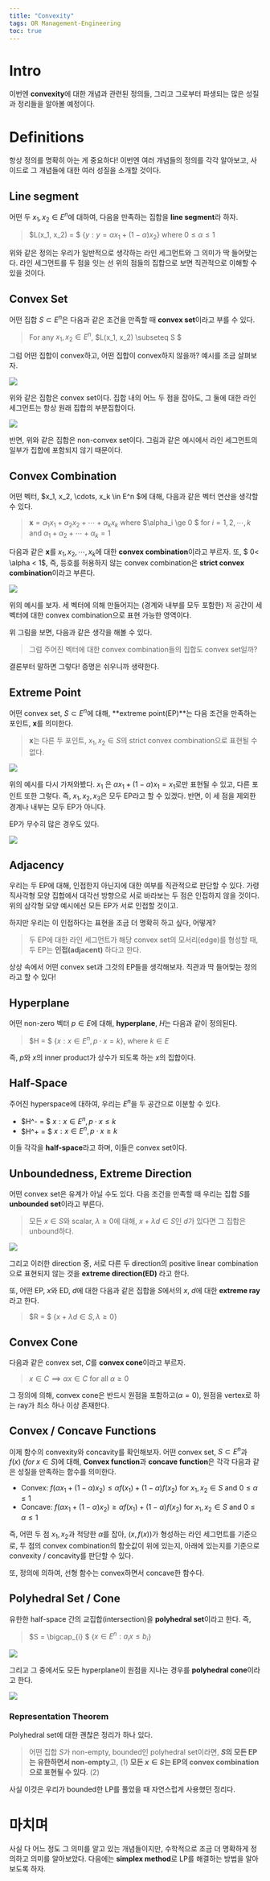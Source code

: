 ```yaml
---
title: "Convexity"
tags: OR Management-Engineering
toc: true
---
```


# Intro
이번엔 **convexity**에 대한 개념과 관련된 정의들, 그리고 그로부터 파생되는 많은 성질과 정리들을 알아볼 예정이다.

# Definitions
항상 정의를 명확히 아는 게 중요하다! 이번엔 여러 개념들의 정의를 각각 알아보고, 사이드로 그 개념들에 대한 여러 성질을 소개할 것이다.

## Line segment
어떤 두 $x_1, x_2 \in E^n$에 대하여, 다음을 만족하는 집합을 **line segment**라 하자.

> $L(x_1, x_2) = $ {$y: y=\alpha x_1 + (1-\alpha)x_2$} where $0\le\alpha\le 1$

위와 같은 정의는 우리가 일반적으로 생각하는 라인 세그먼트와 그 의미가 딱 들어맞는다. 라인 세그먼트를 두 점을 잇는 선 위의 점들의 집합으로 보면 직관적으로 이해할 수 있을 것이다.


## Convex Set
어떤 집합 $S \subset E^n$은 다음과 같은 조건을 만족할 때 **convex set**이라고 부를 수 있다.

> For any $x_1, x_2 \in E^n$, $L(x_1, x_2) \subseteq S $

그럼 어떤 집합이 convex하고, 어떤 집합이 convex하지 않을까? 예시를 조금 살펴보자.

![](/imgs/mge/or1.png)

위와 같은 집합은 convex set이다. 집합 내의 어느 두 점을 잡아도, 그 둘에 대한 라인 세그먼트는 항상 원래 집합의 부분집합이다.

![](/imgs/mge/or2.png)

반면, 위와 같은 집합은 non-convex set이다. 그림과 같은 예시에서 라인 세그먼트의 일부가 집합에 포함되지 않기 때문이다.


## Convex Combination
어떤 벡터, $x_1, x_2, \cdots, x_k \in E^n $에 대해, 다음과 같은 벡터 연산을 생각할 수 있다.

> $\mathbf x= \alpha_1x_1 +\alpha_2x_2 + \cdots + \alpha_kx_k$ where $\alpha_i \ge 0 $ for $i=1,2,\cdots,k$ and $\alpha_1 + \alpha_2 + \cdots + \alpha_k = 1$

다음과 같은 $\mathbf x$를 $x_1, x_2, \cdots, x_k$에 대한 **convex combination**이라고 부르자. 또, $ 0< \alpha < 1$, 즉, 등호를 허용하지 않는 convex combination은 **strict convex combination**이라고 부른다.

![](/imgs/mge/or3.png)

위의 예시를 보자. 세 벡터에 의해 만들어지는 (경계와 내부를 모두 포함한) 저 공간이 세 벡터에 대한 convex combination으로 표현 가능한 영역이다.

위 그림을 보면, 다음과 같은 생각을 해볼 수 있다.

> 그럼 주어진 벡터에 대한 convex combination들의 집합도 convex set일까?

결론부터 말하면 그렇다! 증명은 쉬우니까 생략한다. 

## Extreme Point
어떤 convex set, $S \subset E^n$에 대해, **extreme point(EP)**는 다음 조건을 만족하는 포인트, $\mathbf x$를 의미한다.

> $\mathbf x$는 다른 두 포인트, $x_1, x_2 \in S$의 strict convex combination으로 표현될 수 없다.

![](/imgs/mge/or3.png)

위의 예시를 다시 가져와봤다. $x_1$ 은 $\alpha x_1 + (1-\alpha)x_1 = x_1$로만 표현될 수 있고, 다른 포인트 또한 그렇다. 즉, $x_1, x_2, x_3$은 모두 EP라고 할 수 있겠다. 반면, 이 세 점을 제외한 경계나 내부는 모두 EP가 아니다.

EP가 무수히 많은 경우도 있다.

![](/imgs/mge/or4.png)

## Adjacency
우리는 두 EP에 대해, 인접한지 아닌지에 대한 여부를 직관적으로 판단할 수 있다. 가령 직사각형 모양 집합에서 대각선 방향으로 서로 바라보는 두 점은 인접하지 않을 것이다. 위의 삼각형 모양 예시에선 모든 EP가 서로 인접할 것이고.

하지만 우리는 이 인접하다는 표현을 조금 더 명확히 하고 싶다, 어떻게?

> 두 EP에 대한 라인 세그먼트가 해당 convex set의 모서리(edge)를 형성할 때, 두 EP는 **인접(adjacent)** 하다고 한다.

상상 속에서 어떤 convex set과 그것의 EP들을 생각해보자. 직관과 딱 들어맞는 정의라고 할 수 있다!

## Hyperplane
어떤 non-zero 벡터 $p \in E$에 대해, **hyperplane**, $H$는 다음과 같이 정의된다.

> $H = $ {$x: x \in E^n, p\cdot x = k$}, where $k \in E$

즉, $p$와 $x$의 inner product가 상수가 되도록 하는 $x$의 집합이다. 

## Half-Space
주어진 hyperspace에 대하여, 우리는 $E^n$을 두 공간으로 이분할 수 있다.

- $H^- = $ ${x: x\in E^n, p\cdot x \le k}$
- $H^+ = $ ${x: x\in E^n, p\cdot x \ge k}$

이들 각각을 **half-space**라고 하며, 이들은 convex set이다.

## Unboundedness, Extreme Direction
어떤 convex set은 유계가 아닐 수도 있다. 다음 조건을 만족할 때 우리는 집합 $S$를 **unbounded set**이라고 부른다.

> 모든 $x \in S$와 scalar, $\lambda \ge 0$에 대해, $x + \lambda d \in S$인 $d$가 있다면 그 집합은 unbound하다. 

![](/imgs/mge/or5.png)

그리고 이러한 direction 중, 서로 다른 두 direction의 positive linear combination으로 표현되지 않는 것을 **extreme direction(ED)** 라고 한다.

또, 어떤 EP, $x$와 ED, $d$에 대한 다음과 같은 집합을 $S$에서의 $x$, $d$에 대한 **extreme ray**라고 한다.

> $R = $ {$x + \lambda d \in S, \lambda \ge 0$}

## Convex Cone
다음과 같은 convex set, $C$를 **convex cone**이라고 부르자.

> $x \in C \implies \alpha x \in C$ for all $\alpha \ge 0$

그 정의에 의해, convex cone은 반드시 원점을 포함하고($\alpha =0$), 원점을 vertex로 하는 ray가 최소 하나 이상 존재한다.

## Convex / Concave Functions
이제 함수의 convexity와 concavity를 확인해보자. 어떤 convex set, $S \subset E^n$과 $f(x)\;(for\;x \in S)$에 대해, **Convex function**과 **concave function**은 각각 다음과 같은 성질을 만족하는 함수를 의미한다.

- Convex: $f(\alpha x_1 + (1-\alpha)x_2) \le \alpha f(x_1) + (1-\alpha)f(x_2)$ for $x_1, x_2 \in S$ and $0 \le \alpha \le 1$
- Concave: $f(\alpha x_1 + (1-\alpha)x_2) \ge \alpha f(x_1) + (1-\alpha)f(x_2)$ for $x_1, x_2 \in S$ and $0 \le \alpha \le 1$

즉, 어떤 두 점 $x_1, x_2$과 적당한 $\alpha$를 잡아, $(x, f(x))$가 형성하는 라인 세그먼트를 기준으로, 두 점의 convex combination의 함숫값이 위에 있는지, 아래에 있는지를 기준으로 convexity / concavity를 판단할 수 있다. 

또, 정의에 의하여, 선형 함수는 convex하면서 concave한 함수다.

## Polyhedral Set / Cone
유한한 half-space 간의 교집합(intersection)을 **polyhedral set**이라고 한다. 즉,

> $S =  \bigcap_{i} $ {$x \in E^n: a_ix \le b_i$}

![](/imgs/mge/or6.png)

그리고 그 중에서도 모든 hyperplane이 원점을 지나는 경우를 **polyhedral cone**이라고 한다.

![](/imgs/mge/or7.png)

### Representation Theorem
Polyhedral set에 대한 괜찮은 정리가 하나 있다.

> 어떤 집합 $S$가 non-empty, bounded인 polyhedral set이라면, **$S$의 모든 EP는 유한하면서 non-empty**고, (1) **모든 $x \in S$는 EP의 convex combination으로 표현될 수 있다**. (2)

사실 이것은 우리가 bounded한 LP를 풀었을 때 자연스럽게 사용했던 정리다.  


# 마치며
사실 다 어느 정도 그 의미를 알고 있는 개념들이지만, 수학적으로 조금 더 명확하게 정의하고 의미를 알아보았다. 다음에는 **simplex method**로 LP를 해결하는 방법을 알아보도록 하자.